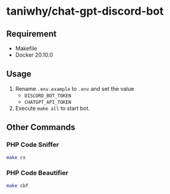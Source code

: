 # taniwhy/chat-gpt-discord-bot

## Requirement

- Makefile
- Docker 20.10.0

## Usage

1. Rename `.env.example` to `.env` and set the value
    - `DISCORD_BOT_TOKEN`
    - `CHATGPT_API_TOKEN`
2. Execute `make all` to start bot.

## Other Commands

### PHP Code Sniffer

```bash
make cs
```

### PHP Code Beautifier

```bash
make cbf
```
